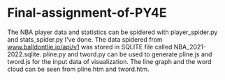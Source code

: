 # Final-assignment-of-PY4E

The NBA player data and statistics can be spidered with player_spider.py and stats_spider.py I've done. 
The data spidered from www.balldontlie.io/api/v1 was stored in SQLITE file called NBA_2021-2022.sqlite. 
pline.py and tword.py can be used to generate pline.js and tword.js for the input data of visualization.
The line graph and the word cloud can be seen from pline.htm and tword.htm.

